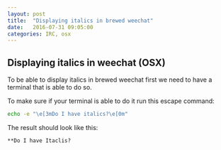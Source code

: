 ```yaml
---
layout: post
title:  "Displaying italics in brewed weechat"
date:   2016-07-31 09:05:00
categories: IRC, osx
---
```

## Displaying **italics** in weechat (OSX)

To be able to display italics in brewed weechat first we need to have a terminal
that is able to do so.

To make sure if your terminal is able to do it run this escape command:

```bash
echo -e "\e[3mDo I have italics?\e[0m"
```
The result should look like this:
```
**Do I have Itaclis?
```

